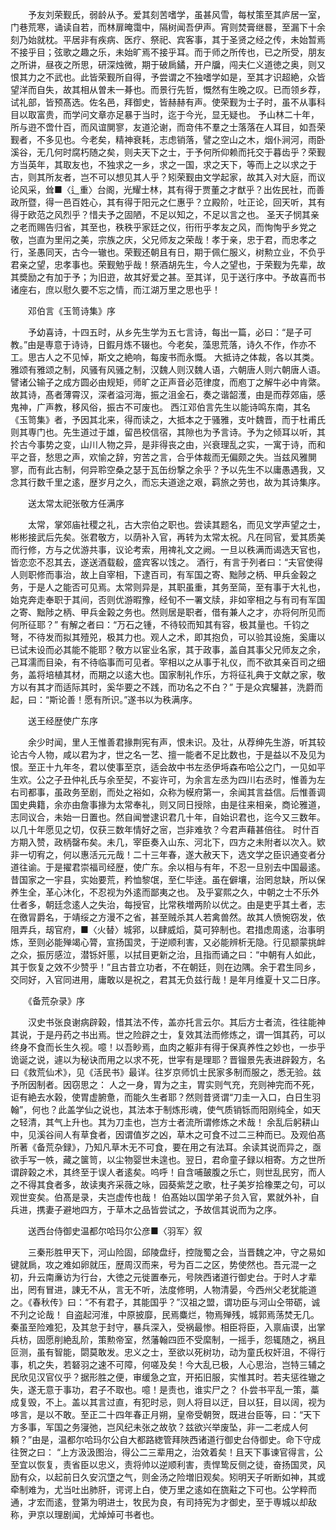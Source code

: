 <!-- { "loadSidebar": true } -->
　　予友刘荣觐氏，弱龄从予。爱其刻苦嗜学，虽甚风雪，每杖策至其庐居一室，门巷荒寒，诵读自若，而林扉晻霭中，隔树闻吾伊声。宵则焚膏继晷，至漏下十余刻乃始就枕。平居非有疾病、医疗、祭祀、宾客事，其于圣贤之经之传，未始暂焉不接乎目；弦歌之趣之乐，未始旷焉不接乎耳。而于师之所传也，已之所受，朋友之所讲，昼夜之所思，研深烛微，期于破扄鐍，开户牖，闯夫仁义道徳之奥，则又恨其力之不武也。此皆荣觐所自得，予尝谓之不独嗜学如是，至其才识超絶，众皆望洋而自失，故其相从曽未一朞也。而景行先哲，慨然有生晚之叹。已而领乡荐，试礼部，皆预髙选。佐名邑，拜御史，皆赫赫有声。使荣觐为士子时，虽不从事科目以取富贵，而学问文章亦足暴于当时，迄于今光，显无疑也。
予山林二十年，所与逰不啻什百，而风谊閴寥，友道沦谢，而竒伟不羣之士落落在人耳目，如吾荣觐者，不多见也。今老矣，精神衰耗，志虑销落，譬之空山之木，烟仆涧河，雨卧溪谷，无几何时腐朽随之矣，则夫天下之士，于予何所仰赖而托交于暮齿乎？荣觐方当英年，其取友也，不独求之一乡，求之一国，求之天下，等而上之以求之于古，则其所友者，岂不可以想见其人乎？矧荣觐由文学起家，故其入对大庭，而议论风采，耸■〈辶重〉台阁，光耀士林，其有得于贾董之才猷乎？出佐民社，而善政所暨，得一邑百姓心，其有得于阳元之仁惠乎？立殿阶，吐正论，回天听，其有得于欧范之风烈乎？惜夫予之固陋，不足以知之，不足以言之也。
圣天子悯其亲之老而赐告归省，其至也，秩秩乎家廷之仪，衎衎乎孝友之风，而恂恂乎乡党之敬，岂直为里闬之美，宗族之庆，父兄师友之荣哉！孝于亲，忠于君，而忠孝之行，圣愚同天，古今一辙也。荣觐还朝且有日，期于佩仁服义，树勲立业，不负乎君亲之望，忠孝事也。荣觐勉乎哉！祭酒胡先生，今人之望也，于荣觐为先辈，故其奬励之有加于予；为旧逰，故其好爱之甚。至其详，见于送行序中。予故喜而书诸座右，庶以慰久要不忘之情，而江湖万里之思也乎！

　　邓伯言《玉笥诗集》序

　　予幼喜诗，十四五时，从乡先生学为五七言诗，每出一篇，必曰：“是子可教。”由是専意于诗诗，日鍜月炼不辍也。今老矣，藻思荒落，诗久不作，作亦不工。思古人之不见悼，斯文之絶响，每废书而永慨。
大抵诗之体裁，各以其类。雅颂有雅颂之制，风骚有风骚之制，汉魏人则汉魏人语，六朝唐人则六朝唐人语。譬诸公输子之成方圆必由规矩，师旷之正声音必范律度，而庖丁之解牛必中肯綮。故其诗，髙者薄霄汉，深者溢河海，振之沮金石，奏之谐韶濩，由是而荐郊庙，感鬼神，广声教，移风俗，振古不可废也。
西江邓伯言先生以能诗鸣东南，其名《玉笥集》者，予因其北来，得而读之，大抵本之于骚雅，支叶魏晋，而于杜甫氏则其専门也。先生道过于雄，留邑校信宿，其隙也为予言诗。予为之倾耳以听，其扵古今事势之变，山川人物之异，是非得丧之由，兴衰理乱之实，一寓于诗，而和平之音，愁思之声，欢愉之辞，穷苦之言，合乎体裁而无偏颇之失。当兹风雅閴寥，而有此古制，何异聆空桑之瑟于瓦缶纷撃之余乎？予以先生不以庸愚遇我，又念其行数千里之逺，歴岁月之久，而忘夫道途之艰，羁旅之劳也，故为其诗集序。

　　送太常太祀张敬方任满序

　　太常，掌郊庙社稷之礼，古大宗伯之职也。尝读其题名，而见文学声望之士，彬彬接武后先矣。张君敬方，以荫补入官，再转为太常太祝。凡在同官，爱其质美而行修，方与之优游共事，议论考索，用禆礼文之阙。一旦以秩满而谒选天官也，皆恋恋不忍其去，遂送酒载殽，盛宾客以饯之。
酒行，有言于列者曰：“夫官使得人则职修而事治，故上自宰相，下逮百司，有军国之寄、黜陟之柄、甲兵金榖之务，于是人之能否可见焉。太常则异是，其职虽重，其务至简，至有事于大礼也，始克奔走奉职于其间，否则优游暇豫，经旬不一署文牍，非如宰相之与有司有军国之寄、黜陟之柄、甲兵金榖之务也。然则居是职者，借有兼人之才，亦将何所见而何所征耶？”
有解之者曰：“万石之锺，不待较而知其有容，极其量也。千钧之弩，不待发而拟其殪兕，极其力也。观人之术，即其抱负，可以验其设施，奚庸以已试未设而必其能不能耶？敬方以宦业名家，其于政事，盖自其事父兄师友之余，己耳濡而目染，有不待临事而可见者。宰相以之从事于礼仪，而不欲其亲百司之细务，盖将培植其材，而期之以逺大也。国家制礼作乐，方将征礼典于文献之家，敬方以有其才而适际其时，奚华要之不践，而功名之不白？”
于是众宾驩甚，洗爵而起，曰：“斯论善！愿有所识。”遂书以为秩满序。

　　送王经歴使广东序

　　余少时闻，里人王惟善君掾荆宪有声，恨未识。及壮，从荐绅先生游，听其较论古今人物，咸以君为才，世之名一艺、擅一能者不足比数也，于是益以不及见为恨。至正十九年冬，君以使事至京，适会故中书左丞伊埓森布哈公之门，一见如平生欢。公之子丑仲礼氏与余至契，不妄许可，为余言左丞为四川右丞时，惟善为左右司都事，虽政务至剧，而处之裕如，众称为幙府第一，余闻其言益信。后惟善调国史典籍，余亦由詹事掾为太常奉礼，则又同日授除，由是往来相亲，商论雅道，志同议合，未始一日置也。然自闻誉逮识君几十年，自始识君也，迄今又三数年。以几十年愿见之切，仅获三数年情好之宻，岂非难欤？今君声藉甚倍往。
时什百方期入赞，政柄罄布矣。未几，宰臣奏入山东、河北下，四方之未附者以次入。欵非一切宥之，何以惠活元元哉！二十三年春，遂大赦天下，选文学之臣识通变者分道往谕。于是擢君崇福司经歴，使广东。余以相与有年，不忍一旦别去中国最逺。昔国家之一宇县，实始要荒，矜恤黎氓，至仁毕逹。虽在僻壤，治罔怠缺，所以保养生全，革心沐化，不忍视为外逺而鄙夷之也。
及乎宴熙之久，中朝之士不乐外仕者多，朝廷念逺人之失治，每授官，比常秩増两阶以优之。由是吏乎其土者，志在徼冐爵名，于靖绥之方漫不之省，甚至贼杀其人若禽兽然。故其人愤惋窃发，依阻弄兵，刼官府，■〈火替〉城郛，以肆威熖，莫可猝制也。君措虑周逺，治事明炼，至则必能殚竭心膂，宣扬国灵，于逆顺利害，又必能辨析无隐。行见颛蒙挑衅之众，振厉感泣，潜铄奸慝，以拭目更新之治，且指而诵之曰：“中朝有人如此，其于恢复之效不少赞乎！”且古昔立功者，不在朝廷，则在边隅。余于君生同乡，交同好，入官同进用，庸敢以是祝之，君其无负兹行哉！是年月维夏十又二日序。

　　《备荒杂录》序

　　汉史书张良谢病辟榖，惜其法不传，盖亦托言云尔。其后方士者流，徃往能神其说，于是丹药之书出焉。世之险辟之士，复效其法而修炼之，谓一饵其药，可以终身不食而长生久视。噫！以吾眇焉，血肉之躯非有得于保真养性之妙也，一歩乎诡诞之说，遽以为秘诀而用之以求不死，世寜有是理耶？晋镏景先表进辟榖方，名曰《救荒仙术》，见《活民书》最详。往岁京师饥士民家多制而服之，悉无验。兹予所因制者。因窃思之：
人之一身，胃为之主，胃实则气充，充则神完而不死，讵有絶去水榖，使胃虚腑惫，而能久生者耶？然则昔贤谓“刀圭一入口，白日生羽翰”，何也？此盖学仙之说也，其法本于制炼形魂，使气质销铄而阳刚纯全，如天之轻清，其气上升也。其为刀圭也，岂方士者流所谓修炼之术哉！
余乱后躬耕山中，见溪谷间人有草食者，因谓值岁之凶，草木之可食不过二三种而已。及观伯髙所著《备荒杂録》，乃知凡草木无不可食，要在用之有法耳。余读其说而异之，亟欲手写一帙，藏之箧笥，以尘物婴世未遑也。翌日，君命童子録以相寄。方之世所谓辟榖之术，其终至于误人者逺矣。呜呼！自含哺皷腹之乐亡，则世乱民穷，而人之不得其食者多，故读夷齐采薇之咏，园葵紫芝之歌，杜子美岁拾橡栗之句，可以观世变矣。伯髙是录，夫岂虚传也哉！
伯髙始以国学弟子贠入官，累就外补，自兵进，携妻子避地四方，于草木之品皆尝试之，予故信其说而为之序。

　　送西台侍御史温都尔哈玛尔公彦■〈羽军〉叙

　　三秦形胜甲天下，河山险固，邱陵盘纡，控陇蜀之会，当晋魏之冲，守之易如键就扄，攻之难如卵就压，歴周汉而来，号为百二之区，势使然也。吾元混一之初，升云南亷访为行台，大徳之元徙置奉元，号陜西诸道行御史台。于时人才辈出，罔有冒进，諌无不从，言无不听，法度修明，人物清晏，今西州父老犹能道之。《春秋传》曰：“不有君子，其能国乎？”汉祖之盟，谓功臣与河山仝带砺，诚不刋之论哉！
自盗起河淮，中原披靡，民焉麋烂，物焉殚残，城郭焉荡焚无几。秦虽至险难犯，及其怠于封守，暴兵深入，受祸最惨。相臣将臣，入禀庙谟，出掌兵枋，固愿削絶乱阶，策勲帝室，然藩翰四匝不受縻制，一摇手，怨辄随之，祸且叵测，虽有智能，閟莫敢发。忠义之士，至欲以死树功，动为童氏权奸沮，不得行事，机之失，若砮羽之速不可障，何嗟及矣！今大乱已极，人心思治，岂特三辅之民欣见汉官仪乎？据形胜之便，审缓急之宜，开拓旧服，实惟其时。若夫惩徃辙之失，遂无意于事功，君子不取也。噫！是责也，谁实尸之？
仆尝书平乱一策，藁成复毁，不上。盖以其言过直，有犯时忌，则人将目以迂，目以狂，目以阔，视为哆言，是以不敢。至正二十四年春正月朔，皇帝受朝贺，既进台臣等，曰：“天下方多事，军国之务寖弛，岂风纪未张之故欤？兹欲兴举废坠，非一二老成人何頼？”由是，温都尔哈玛尔公自大都路緫管拜陜西诸道行御史台侍御史。命下守成往贺之曰：
“上方汲汲图治，得公二三辈用之，治效着矣！且天下事谏官得言，公至宜以恢复，责省臣以忠义，责将帅以逆顺利害，责悍鸷反侧之徒，奋扬国灵，风励有众，以起前日久安沉墯之气，则金汤之险増旧观矣。矧明天子听断如神，其或牵制难为，尤当吐出肺肝，谔谔上白，使万里之逺如在旒黈之下可也。公学粹而通，才宏而逺，登第为明进士，牧民为良，有司持宪为才御史，至于専城以却敌称，尹京以理剧闻，尤焯焯可书者也。
